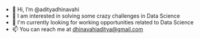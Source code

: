 - 👋 Hi, I’m @adityadhinavahi
- 👀 I am interested in solving some crazy challenges in Data Science
- 🌱 I'm currently looking for working opportunities related to Data Science
- 📫 You can reach me at dhinavahiaditya@gmail.com

<!---
adityadhinavahi/adityadhinavahi is a ✨ special ✨ repository because its `README.md` (this file) appears on your GitHub profile.
You can click the Preview link to take a look at your changes.
--->
